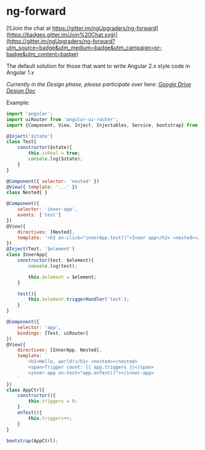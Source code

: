 # ng-forward

[![Join the chat at https://gitter.im/ngUpgraders/ng-forward](https://badges.gitter.im/Join%20Chat.svg)](https://gitter.im/ngUpgraders/ng-forward?utm_source=badge&utm_medium=badge&utm_campaign=pr-badge&utm_content=badge)

The default solution for those that want to write Angular 2.x style code in Angular 1.x

*Currently in the Design phase, please participate over here: [Google Drive Design Doc](https://github.com/ngUpgraders/ng-forward.git)*


Example:

```js
import 'angular';
import uiRouter from 'angular-ui-router';
import {Component, View, Inject, Injectables, Service, bootstrap} from 'angular-decorators';

@Inject('$state')
class Test{
	constructor($state){
		this.isReal = true;
		console.log($state);
	}
}

@Component({ selector: 'nested' })
@View({ template: '...' })
class Nested{ }

@Component({
	selector: 'inner-app',
	events: ['test']
})
@View({
	directives: [Nested],
	template: '<h2 on-click="innerApp.test()">Inner app</h2> <nested></nested>'
})
@Inject(Test, '$element')
class InnerApp{
	constructor(test, $element){
		console.log(test);

		this.$element = $element;
	}

	test(){
		this.$element.triggerHandler('test');
	}
}

@Component({
	selector: 'app',
	bindings: [Test, uiRouter]
})
@View({
	directives: [InnerApp, Nested],
	template: `
		<h1>Hello, world!</h1> <nested></nested>
		<span>Trigger count: {{ app.triggers }}</span>
		<inner-app on-test="app.onTest()"></inner-app>
	`
})
class AppCtrl{
	constructor(){
		this.triggers = 0;
	}
	onTest(){
		this.triggers++;
	}
}

bootstrap(AppCtrl);


```
